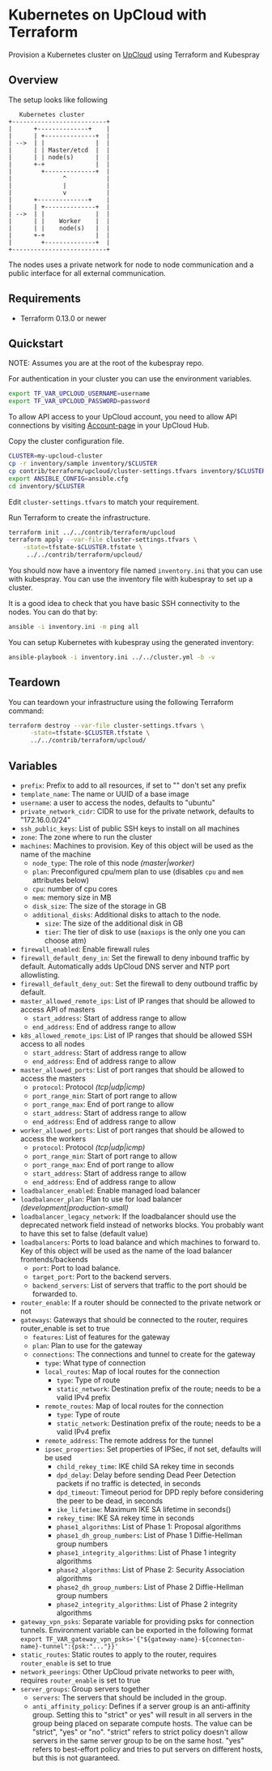 # Kubernetes on UpCloud with Terraform

Provision a Kubernetes cluster on [UpCloud](https://upcloud.com/) using Terraform and Kubespray

## Overview

The setup looks like following

```text
   Kubernetes cluster
+--------------------------+
|      +--------------+    |
|      | +--------------+  |
| -->  | |              |  |
|      | | Master/etcd  |  |
|      | | node(s)      |  |
|      +-+              |  |
|        +--------------+  |
|              ^           |
|              |           |
|              v           |
|      +--------------+    |
|      | +--------------+  |
| -->  | |              |  |
|      | |    Worker    |  |
|      | |    node(s)   |  |
|      +-+              |  |
|        +--------------+  |
+--------------------------+
```

The nodes uses a private network for node to node communication and a public interface for all external communication.

## Requirements

* Terraform 0.13.0 or newer

## Quickstart

NOTE: Assumes you are at the root of the kubespray repo.

For authentication in your  cluster you can use the environment variables.

```bash
export TF_VAR_UPCLOUD_USERNAME=username
export TF_VAR_UPCLOUD_PASSWORD=password
```

To allow API access to your UpCloud account, you need to allow API connections by visiting [Account-page](https://hub.upcloud.com/account) in your UpCloud Hub.

Copy the cluster configuration file.

```bash
CLUSTER=my-upcloud-cluster
cp -r inventory/sample inventory/$CLUSTER
cp contrib/terraform/upcloud/cluster-settings.tfvars inventory/$CLUSTER/
export ANSIBLE_CONFIG=ansible.cfg
cd inventory/$CLUSTER
```

Edit  `cluster-settings.tfvars`  to match your requirement.

Run Terraform to create the infrastructure.

```bash
terraform init ../../contrib/terraform/upcloud
terraform apply --var-file cluster-settings.tfvars \
    -state=tfstate-$CLUSTER.tfstate \
     ../../contrib/terraform/upcloud/
```

You should now have a inventory file named `inventory.ini` that you can use with kubespray.
You can use the inventory file with kubespray to set up a cluster.

It is a good idea to check that you have basic SSH connectivity to the nodes. You can do that by:

```bash
ansible -i inventory.ini -m ping all
```

You can setup Kubernetes with kubespray using the generated inventory:

```bash
ansible-playbook -i inventory.ini ../../cluster.yml -b -v
```

## Teardown

You can teardown your infrastructure using the following Terraform command:

```bash
terraform destroy --var-file cluster-settings.tfvars \
      -state=tfstate-$CLUSTER.tfstate \
      ../../contrib/terraform/upcloud/
```

## Variables

* `prefix`: Prefix to add to all resources, if set to "" don't set any prefix
* `template_name`: The name or UUID  of a base image
* `username`: a user to access the nodes, defaults to "ubuntu"
* `private_network_cidr`: CIDR to use for the private network, defaults to "172.16.0.0/24"
* `ssh_public_keys`: List of public SSH keys to install on all machines
* `zone`: The zone where to run the cluster
* `machines`: Machines to provision. Key of this object will be used as the name of the machine
  * `node_type`: The role of this node *(master|worker)*
  * `plan`: Preconfigured cpu/mem plan to use (disables `cpu` and `mem` attributes below)
  * `cpu`: number of cpu cores
  * `mem`: memory size in MB
  * `disk_size`: The size of the storage in GB
  * `additional_disks`: Additional disks to attach to the node.
    * `size`: The size of the additional disk in GB
    * `tier`: The tier of disk to use (`maxiops` is the only one you can choose atm)
* `firewall_enabled`: Enable firewall rules
* `firewall_default_deny_in`: Set the firewall to deny inbound traffic by default. Automatically adds UpCloud DNS server and NTP port allowlisting.
* `firewall_default_deny_out`: Set the firewall to deny outbound traffic by default.
* `master_allowed_remote_ips`: List of IP ranges that should be allowed to access API of masters
  * `start_address`: Start of address range to allow
  * `end_address`: End of address range to allow
* `k8s_allowed_remote_ips`: List of IP ranges that should be allowed SSH access to all nodes
  * `start_address`: Start of address range to allow
  * `end_address`: End of address range to allow
* `master_allowed_ports`: List of port ranges that should be allowed to access the masters
  * `protocol`: Protocol *(tcp|udp|icmp)*
  * `port_range_min`: Start of port range to allow
  * `port_range_max`: End of port range to allow
  * `start_address`: Start of address range to allow
  * `end_address`: End of address range to allow
* `worker_allowed_ports`: List of port ranges that should be allowed to access the workers
  * `protocol`: Protocol *(tcp|udp|icmp)*
  * `port_range_min`: Start of port range to allow
  * `port_range_max`: End of port range to allow
  * `start_address`: Start of address range to allow
  * `end_address`: End of address range to allow
* `loadbalancer_enabled`: Enable managed load balancer
* `loadbalancer_plan`: Plan to use for load balancer *(development|production-small)*
* `loadbalancer_legacy_network`: If the loadbalancer should use the deprecated network field instead of networks blocks. You probably want to have this set to false (default value)
* `loadbalancers`: Ports to load balance and which machines to forward to. Key of this object will be used as the name of the load balancer frontends/backends
  * `port`: Port to load balance.
  * `target_port`: Port to the backend servers.
  * `backend_servers`: List of servers that traffic to the port should be forwarded to.
* `router_enable`: If a router should be connected to the private network or not
* `gateways`: Gateways that should be connected to the router, requires router_enable is set to true
  * `features`: List of features for the gateway
  * `plan`: Plan to use for the gateway
  * `connections`: The connections and tunnel to create for the gateway
    * `type`: What type of connection
    * `local_routes`: Map of local routes for the connection
      * `type`: Type of route
      * `static_network`: Destination prefix of the route; needs to be a valid IPv4 prefix
    * `remote_routes`: Map of local routes for the connection
      * `type`: Type of route
      * `static_network`: Destination prefix of the route; needs to be a valid IPv4 prefix
    * `remote_address`: The remote address for the tunnel
    * `ipsec_properties`: Set properties of IPSec, if not set, defaults will be used
        * `child_rekey_time`: IKE child SA rekey time in seconds
        * `dpd_delay`: Delay before sending Dead Peer Detection packets if no traffic is detected, in seconds
        * `dpd_timeout`: Timeout period for DPD reply before considering the peer to be dead, in seconds
        * `ike_lifetime`: Maximum IKE SA lifetime in seconds()
        * `rekey_time`: IKE SA rekey time in seconds
        * `phase1_algorithms`: List of Phase 1: Proposal algorithms
        * `phase1_dh_group_numbers`: List of Phase 1 Diffie-Hellman group numbers
        * `phase1_integrity_algorithms`: List of Phase 1 integrity algorithms
        * `phase2_algorithms`: List of Phase 2: Security Association algorithms
        * `phase2_dh_group_numbers`: List of Phase 2 Diffie-Hellman group numbers
        * `phase2_integrity_algorithms`: List of Phase 2 integrity algorithms
* `gateway_vpn_psks`: Separate variable for providing psks for connection tunnels. Environment variable can be exported in the following format `export TF_VAR_gateway_vpn_psks='{"${gateway-name}-${connecton-name}-tunnel":{psk:"..."}}'`
* `static_routes`: Static routes to apply to the router, requires `router_enable` is set to true
* `network_peerings`: Other UpCloud private networks to peer with, requires `router_enable` is set to true
* `server_groups`: Group servers together
  * `servers`: The servers that should be included in the group.
  * `anti_affinity_policy`: Defines if a server group is an anti-affinity group. Setting this to "strict" or yes" will result in all servers in the group being placed on separate compute hosts. The value can be "strict", "yes" or "no". "strict" refers to strict policy doesn't allow servers in the same server group to be on the same host. "yes" refers to best-effort policy and tries to put servers on different hosts, but this is not guaranteed.
